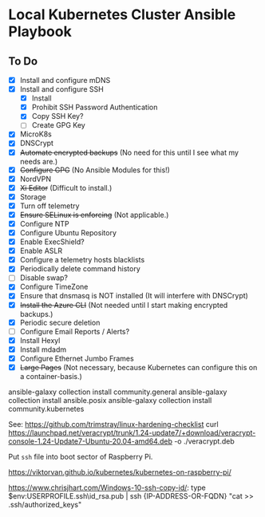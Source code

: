 # Local Kubernetes Cluster Ansible Playbook

## To Do

- [x] Install and configure mDNS
- [x] Install and configure SSH
  - [x] Install
  - [x] Prohibit SSH Password Authentication
  - [x] Copy SSH Key?
  - [ ] Create GPG Key
- [x] MicroK8s
- [x] DNSCrypt
- [x] ~~Automate encrypted backups~~ (No need for this until I see what my needs are.)
- [x] ~~Configure GPG~~ (No Ansible Modules for this!)
- [x] NordVPN
- [x] ~~Xi Editor~~ (Difficult to install.)
- [x] Storage
- [x] Turn off telemetry
- [x] ~~Ensure SELinux is enforcing~~ (Not applicable.)
- [x] Configure NTP
- [x] Configure Ubuntu Repository
- [x] Enable ExecShield?
- [x] Enable ASLR
- [x] Configure a telemetry hosts blacklists
- [x] Periodically delete command history
- [ ] Disable swap?
- [x] Configure TimeZone
- [x] Ensure that dnsmasq is NOT installed (It will interfere with DNSCrypt)
- [x] ~~Install the Azure CLI~~ (Not needed until I start making encrypted backups.)
- [x] Periodic secure deletion
- [ ] Configure Email Reports / Alerts?
- [x] Install Hexyl
- [x] Install mdadm
- [x] Configure Ethernet Jumbo Frames
- [x] ~~Large Pages~~ (Not necessary, because Kubernetes can configure this on a container-basis.)

ansible-galaxy collection install community.general
ansible-galaxy collection install ansible.posix
ansible-galaxy collection install community.kubernetes

See: https://github.com/trimstray/linux-hardening-checklist
curl https://launchpad.net/veracrypt/trunk/1.24-update7/+download/veracrypt-console-1.24-Update7-Ubuntu-20.04-amd64.deb -o ./veracrypt.deb

Put `ssh` file into boot sector of Raspberry Pi.

https://viktorvan.github.io/kubernetes/kubernetes-on-raspberry-pi/

https://www.chrisjhart.com/Windows-10-ssh-copy-id/:
type $env:USERPROFILE\.ssh\id_rsa.pub | ssh {IP-ADDRESS-OR-FQDN} "cat >> .ssh/authorized_keys"

